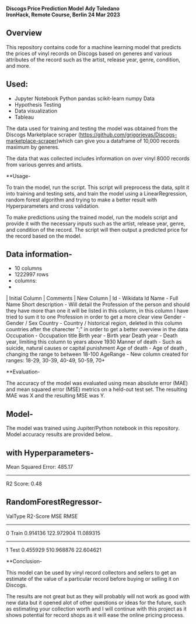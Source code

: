 
**Discogs Price Prediction Model**
**Ady Toledano**  
**IronHack, Remote Course, Berlin 24 Mar 2023**

## Overview

This repository contains code for a machine learning model that predicts the prices of vinyl records on Discogs based on generes and various attributes of the record such as the artist, release year, genre, condition, and more.

## Used:

* Jupyter Notebook
  Python 
  pandas
  scikit-learn
  numpy
  Data
* Hypothesis Testing 
* Data visualization
* Tableau


The data used for training and testing the model was obtained from the Discogs Marketplace scraper (https://github.com/grigorjevas/Discogs-marketplace-scraper)which can give you a dataframe of 10,000 records maximum by generes.

The data that was collected includes information on over  vinyl 8000 records from various genres and artists.

**Usage-

To train the model, run the script. This script will preprocess the data, split it into training and testing sets, and train the model using a LinearRegression, random forest algorithm and trying to make a better result with Hyperparameters and cross validation.

To make predictions using the trained model, run the models script and provide it with the necessary inputs such as the artist, release year, genre, and condition of the record. The script will then output a predicted price for the record based on the model.

## Data information-

* 10 columns 
* 1222997 rows 
* columns:
* 
| Initial Column | Comments | New Column |
Id - Wikidata Id
Name - Full Name
Short description - Will detail the Profession of the person and should they have more than one it will be listed in this column, in this column I have tried to sum it to one Profession in order to get a more clear view
Gender - Gender / Sex
Country - Country / historical region, deleted in this column countries after the charecter ";" in order to get a better overview in the data
Occupation - Occupation title
Birth year - Birth year
Death year - Death year, limiting this column to years above 1930
Manner of death - Such as suicide, natural causes or capital punishment
Age of death - Age of death , changing the range to between 18-100
AgeRange - New column created for ranges: 18-29, 30-39, 40-49, 50-59, 70+

**Evaluation-

The accuracy of the model was evaluated using mean absolute error (MAE) and mean squared error (MSE) metrics on a held-out test set. The resulting MAE was X and the resulting MSE was Y.

## Model-
The model was trained using Jupiter/Python notebook in this repository. Model accuracy results are provided below..

## with Hyperparameters- 

Mean Squared Error: 485.17
****************************
R2 Score: 0.48

## RandomForestRegressor- 

ValType	R2-Score	  MSE	        RMSE
***************************************
0	Train	0.914136	122.972904	11.089315
***************************************
1	Test	0.455929	510.968876	22.604621


**Conclusion-

This model can be used by vinyl record collectors and sellers to get an estimate of the value of a particular record before buying or selling it on Discogs.

The results are not great but as they will probably will not work as good with new data but it opened alot of other questions or ideas for the future, such as estimating your collection worth and I will continue with this project as it shows potential for record shops as it will ease the online pricing process. 

